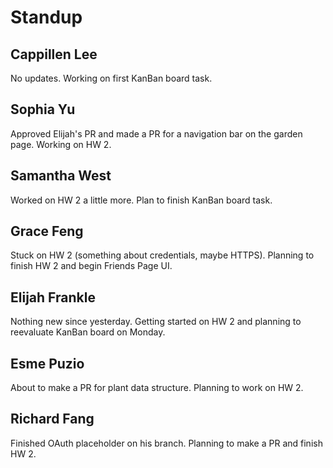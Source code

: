 # Standup
## Cappillen Lee
No updates. Working on first KanBan board task.
## Sophia Yu
Approved Elijah's PR and made a PR for a navigation bar on the garden page. Working on HW 2.
## Samantha West
Worked on HW 2 a little more. Plan to finish KanBan board task.
## Grace Feng
Stuck on HW 2 (something about credentials, maybe HTTPS). Planning to finish HW 2 and begin Friends Page UI.
## Elijah Frankle
Nothing new since yesterday. Getting started on HW 2 and planning to reevaluate KanBan board on Monday.
## Esme Puzio
About to make a PR for plant data structure. Planning to work on HW 2.
## Richard Fang
Finished OAuth placeholder on his branch. Planning to make a PR and finish HW 2.

